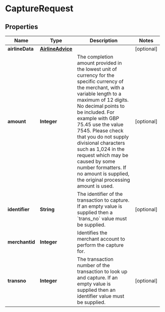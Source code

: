 

# CaptureRequest

## Properties

Name | Type | Description | Notes
------------ | ------------- | ------------- | -------------
**airlineData** | [**AirlineAdvice**](AirlineAdvice.md) |  |  [optional]
**amount** | **Integer** | The completion amount provided in the lowest unit of currency for the specific currency of the merchant, with a variable length to a maximum of 12 digits. No decimal points to be included. For example with GBP 75.45 use the value 7545. Please check that you do not supply divisional characters such as 1,024 in the request which may be caused by some number formatters. If no amount is supplied, the original processing amount is used.  |  [optional]
**identifier** | **String** | The identifier of the transaction to capture. If an empty value is supplied then a &#x60;trans_no&#x60; value must be supplied. |  [optional]
**merchantid** | **Integer** | Identifies the merchant account to perform the capture for. | 
**transno** | **Integer** | The transaction number of the transaction to look up and capture. If an empty value is supplied then an identifier value must be supplied. |  [optional]




